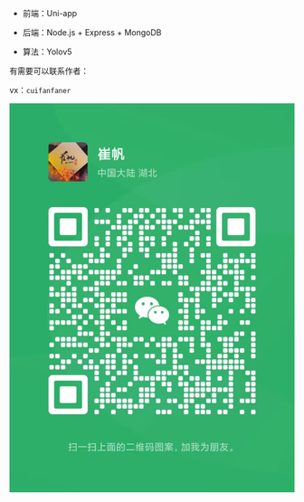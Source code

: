- 前端：Uni-app

- 后端：Node.js + Express + MongoDB

- 算法：Yolov5

有需要可以联系作者：

vx：`cuifanfaner`

![wx](.\wx.jpg)